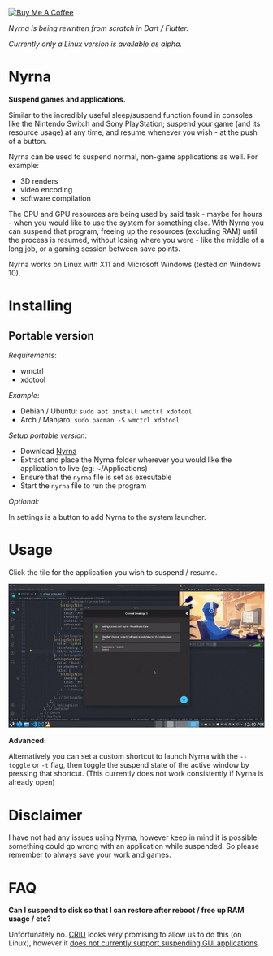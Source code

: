 [<img src="https://cdn.buymeacoffee.com/buttons/v2/default-blue.png" alt="Buy Me A Coffee" height="40px" width="145" >](https://www.buymeacoffee.com/Merritt)

_Nyrna is being rewritten from scratch in Dart / Flutter._

_Currently only a Linux version is available as alpha._

# Nyrna


**Suspend games and applications.**

Similar to the incredibly useful sleep/suspend function found in consoles like the Nintendo Switch and Sony PlayStation; suspend your game (and its resource usage) at any time, and resume whenever you wish - at the push of a button.

Nyrna can be used to suspend normal, non-game applications as well. For example:

- 3D renders
- video encoding
- software compilation

The CPU and GPU resources are being used by said task - maybe for hours - when
you would like to use the system for something else. With Nyrna you can suspend
that program,
freeing up the resources (excluding RAM) until the process is resumed,
without losing where you were - like the middle of a long job, or a gaming session
between save points.

Nyrna works on Linux with X11 and Microsoft Windows (tested on Windows 10).


# Installing

<!-- 
// Commented out until packaging for 2.0 is clarified.
[![Packaging
status](https://repology.org/badge/vertical-allrepos/nyrna.svg)](https://repology.org/project/nyrna/versions)


## Linux

### Arch / Manjaro

A package is available [in the AUR](https://aur.archlinux.org/packages/nyrna/).

- `yay nyrna`

### Gentoo

A package is available as [nyrna](https://github.com/BlueManCZ/edgets/tree/master/x11-misc/nyrna) or [nyrna-bin](https://github.com/BlueManCZ/edgets/tree/master/x11-misc/nyrna-bin) in the [edgets overlay](https://github.com/BlueManCZ/edgets).

- `layman --add edgets && emerge --ask nyrna`

## Microsoft Windows

Available in the [Chocolatey Community Packages repository.](https://chocolatey.org/packages/nyrna)

-   `choco install nyrna`
-->



## Portable version

_Requirements_:

<!-- - `libappindicator3`
- `gtk+3.0`
- `zenity` -->

- wmctrl
- xdotool

_Example_:

- Debian / Ubuntu: `sudo apt install wmctrl xdotool`
- Arch / Manjaro: `sudo pacman -S wmctrl xdotool`

_Setup portable version_:

- Download [Nyrna](https://github.com/Merrit/nyrna/releases/latest/download/nyrna.tar.gz)
  <!-- - [Linux](https://github.com/Merrit/nyrna/releases/latest/download/nyrna)
  - [Windows](https://github.com/Merrit/nyrna/releases/latest/download/nyrna.exe) -->
- Extract and place the Nyrna folder wherever you would like the application to live (eg: ~/Applications)
- Ensure that the `nyrna` file is set as executable
- Start the `nyrna` file to run the program

_Optional:_

In settings is a button to add Nyrna to the system launcher.


# Usage

Click the tile for the application you wish to suspend / resume.

![Nyrna demo gif](images/nyrna_demo.gif)

**Advanced:**

Alternatively you can set a custom shortcut to launch Nyrna with the `--toggle`
or `-t` flag, then toggle the suspend state of the active window by pressing
that shortcut. (This currently does not work consistently if Nyrna is already open)


# Disclaimer

I have not had any issues using Nyrna, however keep in mind it is possible
something could go wrong with an application while suspended. So please remember to always save
your work and games.


# FAQ

**Can I suspend to disk so that I can restore after reboot / free up RAM usage / etc?**

Unfortunately no. [CRIU](https://criu.org/) looks very promising to allow us to do this (on Linux), however it [does not currently support suspending GUI applications](https://criu.org/X_applications).
